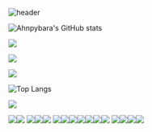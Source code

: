 ![header](https://capsule-render.vercel.app/api?type=waving&color=A3DCBE&height=200&section=header&text=Welcome%20to%20Ahnpybara%20🦫&fontAlignY=40&fontSize=40&fontColor=008000)

![Ahnpybara's GitHub stats](https://github-readme-stats.vercel.app/api?username=ahnpybara&show_icons=true&theme=merko)

<a href="mailto:ahnpybara0807@gmail.com"><img src="https://img.shields.io/badge/Gmail-EA4335?style=flat-square&logo=Gmail&logoColor=white&link=mailto:ahnpybara0807@gmail.com"/></a></p>
<a href="mailto:ahnpybara0807@naver.com"><img src="https://img.shields.io/badge/Naver-03C75A?style=flat-square&logo=Naver&logoColor=white&link=mailto:ahnpybara0807@naver.com"/></a></p>
<a href="https://www.instagram.com/a_pybara/"><img src="https://img.shields.io/badge/instagram-E4405F?style=flat-square&logo=instagram&logoColor=white"/></a>

![Top Langs](https://github-readme-stats.vercel.app/api/top-langs/?username=ahnpybara&layout=compact)

<img src="https://img.shields.io/badge/뱃지의이름-색상코드?style=flat-square&logo=심플아이콘즈의로고이름&logoColor=white"/></a>

<img src="https://img.shields.io/badge/JAVA-007396?style=for-the-badge&logo=java&logoColor=white"><img src="https://img.shields.io/badge/Spring-6DB33F?style=for-the-badge&logo=Spring&logoColor=white"> <img src="https://img.shields.io/badge/oracle-F80000?style=for-the-badge&logo=oracle&logoColor=white"><img src="https://img.shields.io/badge/mysql-4479A1?style=for-the-badge&logo=mysql&logoColor=white"><img src="https://img.shields.io/badge/mariaDB-003545?style=for-the-badge&logo=mariaDB&logoColor=white"> <img src="https://img.shields.io/badge/javascript-F7DF1E?style=for-the-badge&logo=javascript&logoColor=black"><img src="https://img.shields.io/badge/jquery-0769AD?style=for-the-badge&logo=jquery&logoColor=white"><img src="https://img.shields.io/badge/react-61DAFB?style=for-the-badge&logo=react&logoColor=black"><img src="https://img.shields.io/badge/vue.js-4FC08D?style=for-the-badge&logo=vue.js&logoColor=white"><img src="https://img.shields.io/badge/html-E34F26?style=for-the-badge&logo=html5&logoColor=white"><img src="https://img.shields.io/badge/css-1572B6?style=for-the-badge&logo=css3&logoColor=white"><img src="https://img.shields.io/badge/bootstrap-7952B3?style=for-the-badge&logo=bootstrap&logoColor=white"> <img src="https://img.shields.io/badge/github-181717?style=for-the-badge&logo=github&logoColor=white"><img src="https://img.shields.io/badge/linux-FCC624?style=for-the-badge&logo=linux&logoColor=black"><img src="https://img.shields.io/badge/aws-232F3E?style=for-the-badge&logo=aws&logoColor=white"><img src="https://img.shields.io/badge/apache tomcat-F8DC75?style=for-the-badge&logo=apachetomcat&logoColor=white">
